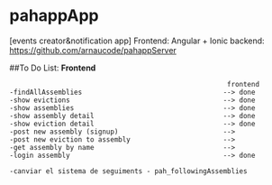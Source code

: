 # pahappApp
[events creator&amp;notification app] Frontend: Angular + Ionic
backend: https://github.com/arnaucode/pahappServer


##To Do List:
**Frontend**
```
                                                      frontend
-findAllAssemblies	                                 --> done
-show evictions                                      --> done
-show assemblies                                     --> done
-show assembly detail                                --> done
-show eviction detail                                --> done
-post new assembly (signup)                          -->
-post new eviction to assembly                       -->
-get assembly by name                                -->
-login assembly                                      --> done

-canviar el sistema de seguiments - pah_followingAssemblies


```
